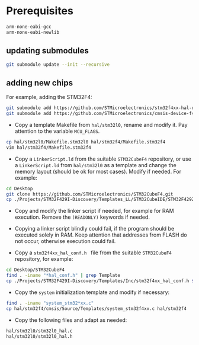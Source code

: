 # Prerequisites

```bash
arm-none-eabi-gcc
arm-none-eabi-newlib
```

## updating submodules

```bash
git submodule update --init --recursive
```

## adding new chips

For example, adding the STM32F4:

```bash
git submodule add https://github.com/STMicroelectronics/stm32f4xx-hal-driver.git hal/stm32f4/stm32f4
git submodule add https://github.com/STMicroelectronics/cmsis-device-f4.git hal/stm32f4/cmsis
```

- Copy a template Makefile from `hal/stm32l0`, rename and modify it. Pay attention to the variable `MCU_FLAGS`.

```bash
cp hal/stm32l0/Makefile.stm32l0 hal/stm32f4/Makefile.stm32f4
vim hal/stm32f4/Makefile.stm32f4
```

- Copy a `LinkerScript.ld` from the suitable `STM32CubeF4` repository, or use a `LinkerScript.ld` from `hal/stm32l0` as a template and change the memory layout (should be ok for most cases). Modify if needed. For example:
```bash
cd Desktop
git clone https://github.com/STMicroelectronics/STM32CubeF4.git
cp ./Projects/STM32F429I-Discovery/Templates_LL/STM32CubeIDE/STM32F429ZITX_FLASH.ld $(stm32-test-programs)/hal/stm32f4/LinkerScript.ld
```

- Copy and modify the linker script if needed, for example for RAM execution. Remove the `(READONLY)` keywords if needed.

- Copying a linker script blindly could fail, if the program should be executed solely in RAM. Keep attention that addresses from FLASH do not occur, otherwise execution could fail.

- Copy a `stm32f4xx_hal_conf.h ` file from the suitable `STM32CubeF4` repository, for example:
```bash
cd Desktop/STM32CubeF4
find . -iname "*hal_conf.h" | grep Template
cp ./Projects/STM32F429I-Discovery/Templates/Inc/stm32f4xx_hal_conf.h $(stm32-test-programs)/hal/stm32f4
```

- Copy the `system` initialization template and modify if necessary:
```bash
find . -iname "system_stm32*xx.c"
cp hal/stm32f4/cmsis/Source/Templates/system_stm32f4xx.c hal/stm32f4
```

- Copy the following files and adapt as needed:

```bash
hal/stm32l0/stm32l0_hal.c
hal/stm32l0/stm32l0_hal.h
```

